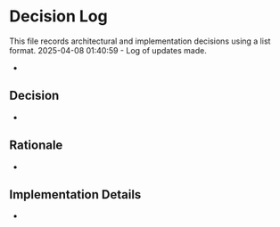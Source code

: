 # Decision Log

This file records architectural and implementation decisions using a list format.
2025-04-08 01:40:59 - Log of updates made.

*

## Decision

*

## Rationale 

*

## Implementation Details

*
